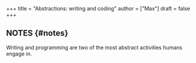 +++
title = "Abstractions: writing and coding"
author = ["Max"]
draft = false
+++

## NOTES {#notes}

Writing and programming are two of the most abstract activities humans engage
in.
